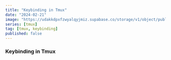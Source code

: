 ```yaml
---
title: "Keybinding in Tmux"
date: "2024-02-21"
image: "https://udakkdpxfzwyalqyjmiz.supabase.co/storage/v1/object/public/images/blog-tmux.png"
series: [tmux]
tag: [tmux, keybinding]
published: false
---
```


### Keybinding in Tmux
